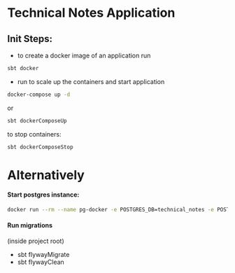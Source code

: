 # Technical Notes Application


## Init Steps:

- to create a docker image of an application run 
```bash
sbt docker
```
- run to scale up the containers and start application 
```bash
docker-compose up -d 
```

or

```bash
sbt dockerComposeUp
```


to stop containers:
```bash
sbt dockerComposeStop
```


# Alternatively

#### Start postgres instance:

```bash 
docker run --rm --name pg-docker -e POSTGRES_DB=technical_notes -e POSTGRES_PASSWORD=docker -d -p 5432:5432 -v $HOME/.docker/volumes/postgres/var/lib/postgresql/data  postgres
```

#### Run migrations 
(inside project root)
- sbt flywayMigrate
- sbt flywayClean
